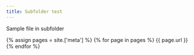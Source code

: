 ```yaml
---
title: Subfolder test
---
```


Sample file in subfolder


{% assign pages = site.['meta'] %}
{% for page in pages %}
{{ page.url }}
{% endfor %}
